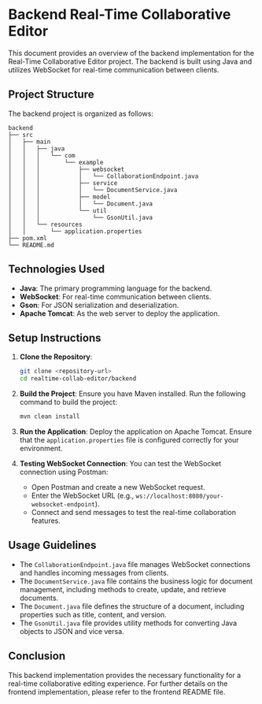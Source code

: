# Backend Real-Time Collaborative Editor

This document provides an overview of the backend implementation for the Real-Time Collaborative Editor project. The backend is built using Java and utilizes WebSocket for real-time communication between clients.

## Project Structure

The backend project is organized as follows:

```
backend
├── src
│   ├── main
│   │   ├── java
│   │   │   └── com
│   │   │       └── example
│   │   │           ├── websocket
│   │   │           │   └── CollaborationEndpoint.java
│   │   │           ├── service
│   │   │           │   └── DocumentService.java
│   │   │           ├── model
│   │   │           │   └── Document.java
│   │   │           └── util
│   │   │               └── GsonUtil.java
│   │   └── resources
│   │       └── application.properties
├── pom.xml
└── README.md
```

## Technologies Used

- **Java**: The primary programming language for the backend.
- **WebSocket**: For real-time communication between clients.
- **Gson**: For JSON serialization and deserialization.
- **Apache Tomcat**: As the web server to deploy the application.

## Setup Instructions

1. **Clone the Repository**:
   ```bash
   git clone <repository-url>
   cd realtime-collab-editor/backend
   ```

2. **Build the Project**:
   Ensure you have Maven installed. Run the following command to build the project:
   ```bash
   mvn clean install
   ```

3. **Run the Application**:
   Deploy the application on Apache Tomcat. Ensure that the `application.properties` file is configured correctly for your environment.

4. **Testing WebSocket Connection**:
   You can test the WebSocket connection using Postman:
   - Open Postman and create a new WebSocket request.
   - Enter the WebSocket URL (e.g., `ws://localhost:8080/your-websocket-endpoint`).
   - Connect and send messages to test the real-time collaboration features.

## Usage Guidelines

- The `CollaborationEndpoint.java` file manages WebSocket connections and handles incoming messages from clients.
- The `DocumentService.java` file contains the business logic for document management, including methods to create, update, and retrieve documents.
- The `Document.java` file defines the structure of a document, including properties such as title, content, and version.
- The `GsonUtil.java` file provides utility methods for converting Java objects to JSON and vice versa.

## Conclusion

This backend implementation provides the necessary functionality for a real-time collaborative editing experience. For further details on the frontend implementation, please refer to the frontend README file.